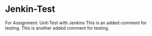 # Jenkin-Test
For Assignment: Unit-Test with Jenkins
This is an added comment for testing.
This is another added comment for testing.
